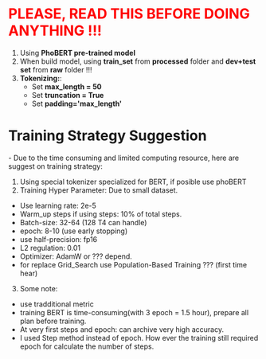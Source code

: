 <h1 style="color:red;"><b>PLEASE, READ THIS BEFORE DOING ANYTHING !!!</b></h1>

1. Using **PhoBERT pre-trained model**
2. When build model, using **train_set** from **processed** folder and **dev+test set** from **raw** folder !!!
3. **Tokenizing:**: 
   - Set **max_length = 50**
   - Set **truncation = True**
   - Set **padding='max_length'**


<h1>Training Strategy Suggestion</h1> 
- Due to the time consuming and limited computing resource, here are suggest on training strategy:

1. Using special tokenizer specialized for BERT, if posible use phoBERT
2. Training Hyper Parameter: Due to small dataset.
- Use learning rate: 2e-5
- Warm_up steps if using steps: 10% of total steps.
- Batch-size: 32-64 (128 T4 can handle)
- epoch: 8-10 (use early stopping)
- use half-precision: fp16
- L2 regulation: 0.01 
- Optimizer: AdamW or ??? depend.
- for replace Grid_Search use Population-Based Training ??? (first time hear)

3. Some note: 
- use tradditional metric
- training BERT is time-consuming(with 3 epoch = 1.5 hour), prepare all plan before training.
- At very first steps and epoch: can archive very high accuracy.
- I used Step method instead of epoch. How ever the training still required epoch for calculate the number of steps.


